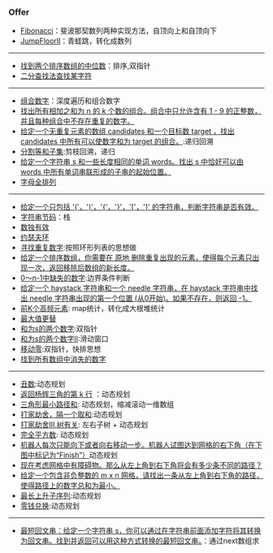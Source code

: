 ### Offer 
+ [Fibonacci](https://github.com/jikwjjw/Java_Mask/blob/SwordOffice/Fibonacci.java)：斐波那契数列两种实现方法，自顶向上和自顶向下
+ [JumpFloorII](https://github.com/jikwjjw/Java_Mask/blob/SwordOffice/JumpFloorII.java)：青蛙跳，转化成数列
---------------
+ [找到两个排序数组的中位数](https://github.com/jikwjjw/Java_Mask_LetCode/blob/SwordOffice/%E6%89%BE%E5%88%B0%E4%B8%A4%E4%B8%AA%E6%8E%92%E5%BA%8F%E6%95%B0%E7%BB%84%E7%9A%84%E4%B8%AD%E4%BD%8D%E6%95%B0/FMSA.java)：排序,双指针
+ [二分查找法查找某字符](https://github.com/jikwjjw/Java_Mask_LetCode/blob/SwordOffice/Search.java)
---------------------
+ [组合数字](https://github.com/jikwjjw/Java_Mask_LetCode/blob/SwordOffice/%E6%B7%B1%E5%BA%A6%E9%81%8D%E5%8E%86%E5%92%8C%E7%BB%84%E5%90%88%E6%95%B0%E5%AD%97/LetterCombinations.java)：深度遍历和组合数字
+ [找出所有相加之和为 n 的 k 个数的组合。组合中只允许含有 1 - 9 的正整数，并且每种组合中不存在重复的数字。](https://github.com/jikwjjw/Java_Mask_LetCode/blob/SwordOffice/CombinationSum3.java)
+ [给定一个无重复元素的数组 candidates 和一个目标数 target ，找出 candidates 中所有可以使数字和为 target 的组合。](https://github.com/jikwjjw/Java_Mask_LetCode/blob/SwordOffice/CombinationSum.java):递归回溯
+ [分割等和子集](https://github.com/jikwjjw/Java_Mask_LetCode/blob/SwordOffice/CanPartition.java):剪枝回溯，递归
+ [给定一个字符串 s 和一些长度相同的单词 words。找出 s 中恰好可以由 words 中所有单词串联形成的子串的起始位置。](https://github.com/jikwjjw/Java_Mask_LetCode/blob/SwordOffice/FindSubstring.java)
+ [字母全排列](https://github.com/jikwjjw/Java_Mask_LetCode/blob/SwordOffice/%E5%85%A8%E6%8E%92%E5%88%97.java)
----------------------------------------
+ [给定一个只包括 '('，')'，'{'，'}'，'['，']' 的字符串，判断字符串是否有效。](https://github.com/jikwjjw/Java_Mask_LetCode/blob/SwordOffice/IsValid.java)
+ [字符串节码](https://github.com/jikwjjw/Java_Mask_LetCode/blob/SwordOffice/DecodeString.java)：栈
+ [数独有效](https://github.com/jikwjjw/Java_Mask_LetCode/blob/SwordOffice/IsValidSudoku.java)
+ [约瑟夫环](https://github.com/jikwjjw/Java_Mask_LetCode/blob/SwordOffice/Joseph.java)
+ [寻找重复数字](https://github.com/jikwjjw/Java_Mask_LetCode/blob/SwordOffice/FindDuplicate.java):按照环形列表的思想做
+ [给定一个排序数组，你需要在 原地 删除重复出现的元素，使得每个元素只出现一次，返回移除后数组的新长度。](https://github.com/jikwjjw/Java_Mask_LetCode/blob/SwordOffice/RemoveDuplicates.java)
+ [0～n-1中缺失的数字](https://github.com/jikwjjw/Java_Mask_LetCode/blob/SwordOffice/SearchII.java):边界条件判断
+ [给定一个 haystack 字符串和一个 needle 字符串，在 haystack 字符串中找出 needle 字符串出现的第一个位置 (从0开始)。如果不存在，则返回  -1。
](https://github.com/jikwjjw/Java_Mask_LetCode/blob/SwordOffice/StrStr.java)
+ [前K个高频元素](https://github.com/jikwjjw/Java_Mask_LetCode/blob/SwordOffice/TopKFrequent.java): map统计，转化成大根堆统计
+ [最大值更替](https://github.com/jikwjjw/Java_Mask_LetCode/blob/SwordOffice/maxSubArray.class)
+ [和为s的两个数字](https://github.com/jikwjjw/Java_Mask_LetCode/blob/SwordOffice/twoSum.java):双指针
+ [和为s的两个数字II](https://github.com/jikwjjw/Java_Mask_LetCode/blob/SwordOffice/FindContinuousSequence.java):滑动窗口
+ [移动零](https://github.com/jikwjjw/Java_Mask_LetCode/blob/SwordOffice/MoveZeroes.java):双指针，快排思想
+ [找到所有数组中消失的数字](https://github.com/jikwjjw/Java_Mask_LetCode/blob/SwordOffice/FindDisappearedNumbers.java)
------------------------------------------------

+ [丑数](https://github.com/jikwjjw/Java_Mask_LetCode/blob/SwordOffice/NthUglyNumber.class):动态规划
+ [返回杨辉三角的第 k 行](https://github.com/jikwjjw/Java_Mask_LetCode/blob/SwordOffice/GetRow.java) ：动态规划
+ [三角形最小路径和](https://github.com/jikwjjw/Java_Mask_LetCode/blob/SwordOffice/MinimumTotal.java): 动态规划，缩减滚动一维数组
+ [打家劫舍，隔一个取和](https://github.com/jikwjjw/Java_Mask_LetCode/blob/SwordOffice/Rob.java):动态规划
+ [打家劫舍III,树有关](https://github.com/jikwjjw/Java_Mask_LetCode/blob/SwordOffice/RobIII.java): 左右子树 + 动态规划
+ [完全平方数](https://github.com/jikwjjw/Java_Mask_LetCode/blob/SwordOffice/NumSquares.java): 动态规划
+ [机器人每次只能向下或者向右移动一步。机器人试图达到网格的右下角（在下图中标记为“Finish”）](https://github.com/jikwjjw/Java_Mask_LetCode/blob/SwordOffice/UniquePaths.java)动态规划
+ [现在考虑网格中有障碍物。那么从左上角到右下角将会有多少条不同的路径？](https://github.com/jikwjjw/Java_Mask_LetCode/blob/SwordOffice/UniquePathsWithObstacles.java)
+ [给定一个包含非负整数的 m x n 网格，请找出一条从左上角到右下角的路径，使得路径上的数字总和为最小。](https://github.com/jikwjjw/Java_Mask_LetCode/blob/SwordOffice/MinPathSum.java)
+ [最长上升子序列](https://github.com/jikwjjw/Java_Mask_LetCode/blob/SwordOffice/LengthOfLIS.java):动态规划
+ [零钱兑换](https://github.com/jikwjjw/Java_Mask_LetCode/blob/SwordOffice/CoinChange.java):动态规划
------------------------------------------------
+ [最短回文串：给定一个字符串 s，你可以通过在字符串前面添加字符将其转换为回文串。找到并返回可以用这种方式转换的最短回文串。](https://github.com/jikwjjw/Java_Mask_LetCode/blob/SwordOffice/ShortestPalindrome.java)：通过next数组求

